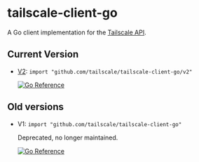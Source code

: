 # tailscale-client-go

A Go client implementation for the [Tailscale API](https://tailscale.com/api).

## Current Version

 * [V2](https://github.com/tailscale/tailscale-client-go/tree/main/v2#readme): `import "github.com/tailscale/tailscale-client-go/v2"`

   [![Go Reference](https://pkg.go.dev/badge/github.com/tailscale/tailscale-client-go.svg)](https://pkg.go.dev/github.com/tailscale/tailscale-client-go/v2)

## Old versions

* V1: `import "github.com/tailscale/tailscale-client-go"`

   Deprecated, no longer maintained.

   [![Go Reference](https://pkg.go.dev/badge/github.com/tailscale/tailscale-client-go.svg)](https://pkg.go.dev/github.com/tailscale/tailscale-client-go)
